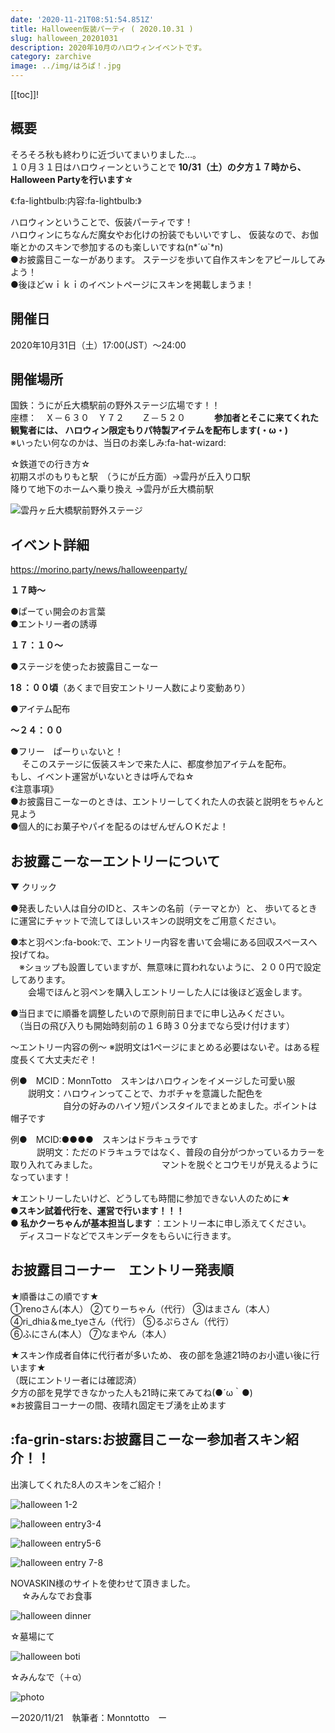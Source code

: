 ```yaml
---
date: '2020-11-21T08:51:54.851Z'
title: Halloween仮装パーティ ( 2020.10.31 )
slug: halloween_20201031
description: 2020年10月のハロウィンイベントです。
category: zarchive
image: ../img/はろぱ！.jpg
---
```

[[toc]]!

## 概要

そろそろ秋も終わりに近づいてまいりました…。  
１０月３１日はハロウィーンということで **10/31（土）の夕方１７時から、Halloween Partyを行います☆**

《:fa-lightbulb:内容:fa-lightbulb:》

ハロウィンということで、仮装パーティです！  
ハロウィンにちなんだ魔女やお化けの扮装でもいいですし、 仮装なので、お伽噺とかのスキンで参加するのも楽しいですね(n*´ω`*n)  
●お披露目こーなーがあります。 ステージを歩いて自作スキンをアピールしてみよう！  
●後ほどｗｉｋｉのイベントページにスキンを掲載しまうま！

## 開催日

2020年10月31日（土）17:00(JST）～24:00

## 開催場所

国鉄：うにが丘大橋駅前の野外ステージ広場です！！  
座標：　Ｘ－６３０　Ｙ７２　　Ｚ－５２０　　　
**参加者とそこに来てくれた観覧者には、 ハロウィン限定もりパ特製アイテムを配布します(・ω・)**  
※いったい何なのかは、当日のお楽しみ:fa-hat-wizard:

☆鉄道での行き方☆  
初期スポのもりもと駅　（うにが丘方面）→雲丹が丘入り口駅  
降りて地下のホームへ乗り換え →雲丹が丘大橋前駅

![雲丹ヶ丘大橋駅前野外ステージ](/img/2020-10-29_23.43.35.png "雲丹ヶ丘大橋駅前野外ステージ")

## イベント詳細

https://morino.party/news/halloweenparty/

**１７時～** 

●ぱーてぃ開会のお言葉  
●エントリー者の誘導 

**１７：１０～** 

●ステージを使ったお披露目こーなー 

**1８：００頃**（あくまで目安エントリー人数により変動あり） 

●アイテム配布 

**～２４：００** 

●フリー　ぱーりぃないと！  
　
そこのステージに仮装スキンで来た人に、都度参加アイテムを配布。  
もし、イベント運営がいないときは呼んでね☆  
《注意事項》  
●お披露目こーなーのときは、エントリーしてくれた人の衣装と説明をちゃんと見よう  
●個人的にお菓子やパイを配るのはぜんぜんＯＫだよ！

## お披露こーなーエントリーについて

▼ クリック

●発表したい人は自分のIDと、スキンの名前（テーマとか）と、 歩いてるときに運営にチャットで流してほしいスキンの説明文をご用意ください。

●本と羽ペン:fa-book:で、エントリー内容を書いて会場にある回収スペースへ投げてね。  
　※ショップも設置していますが、無意味に買われないように、２００円で設定してあります。  
　　会場でほんと羽ペンを購入しエントリーした人には後ほど返金します。

●当日までに順番を調整したいので原則前日までに申し込みください。  
　（当日の飛び入りも開始時刻前の１６時３０分までなら受け付けます）

～エントリー内容の例～ ※説明文は1ページにまとめる必要はないぞ。はある程度長くて大丈夫だぞ！

例●　MCID：MonnTotto　スキンはハロウィンをイメージした可愛い服  
　　説明文：ハロウィンってことで、カボチャを意識した配色を  
　　　　　　自分の好みのハイソ短パンスタイルでまとめました。ポイントは帽子です

例●　MCID:●●●●　スキンはドラキュラです 　　　\
　　　説明文：ただのドラキュラではなく、普段の自分がつかっているカラーを取り入れてみました。 　　　　　　　マントを脱ぐとコウモリが見えるようになっています！

★エントリーしたいけど、どうしても時間に参加できない人のために★  
**●スキン試着代行を、運営で行います！！！**  
**● 私かクーちゃんが基本担当します** ：エントリー本に申し添えてください。  
　ディスコードなどでスキンデータをもらいに行きます。

## お披露目コーナー　エントリー発表順

★順番はこの順です★  
①renoさん(本人） ②てりーちゃん（代行） ③はまさん（本人）  
④ri_dhia＆me_tyeさん（代行） ⑤るぷらさん（代行）  
⑥ふにさん(本人） ⑦なまやん（本人）

★スキン作成者自体に代行者が多いため、 夜の部を急遽21時のお小遣い後に行います★  
（既にエントリー者には確認済）  
夕方の部を見学できなかった人も21時に来てみてね(●´ω｀●)  
※お披露目コーナーの間、夜晴れ固定モブ湧を止めます

## :fa-grin-stars:お披露目こーなー参加者スキン紹介！！

出演してくれた8人のスキンをご紹介！

![halloween 1-2](/img/halloween-1-2.jpg "halloween 1-2")

![halloween entry3-4](/img/halloween-entry3-4.jpg "halloween entry3-4")

![halloween entry5-6](/img/halloween-entry5-6.jpg "halloween entry5-6")

![halloween entry 7-8](/img/halloween-entry-7-8.jpg "halloween entry 7-8")

NOVASKIN様のサイトを使わせて頂きました。  
　
☆みんなでお食事

![halloween dinner](/img/halloween-dinner.jpeg "halloween dinner")

☆墓場にて

![halloween boti](/img/halloween-boti.jpeg "halloween boti")

☆みんなで（＋α）

![photo](/img/photo.jpeg "photo")

ー2020/11/21　執筆者：Monntotto　ー
